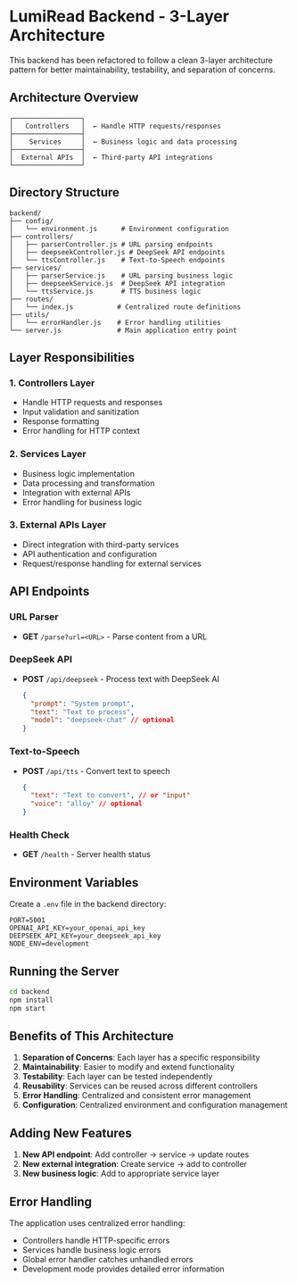 # LumiRead Backend - 3-Layer Architecture

This backend has been refactored to follow a clean 3-layer architecture pattern for better maintainability, testability, and separation of concerns.

## Architecture Overview

```
┌─────────────────┐
│   Controllers   │  ← Handle HTTP requests/responses
├─────────────────┤
│    Services     │  ← Business logic and data processing
├─────────────────┤
│  External APIs  │  ← Third-party API integrations
└─────────────────┘
```

## Directory Structure

```
backend/
├── config/
│   └── environment.js      # Environment configuration
├── controllers/
│   ├── parserController.js # URL parsing endpoints
│   ├── deepseekController.js # DeepSeek API endpoints
│   └── ttsController.js    # Text-to-Speech endpoints
├── services/
│   ├── parserService.js    # URL parsing business logic
│   ├── deepseekService.js  # DeepSeek API integration
│   └── ttsService.js       # TTS business logic
├── routes/
│   └── index.js           # Centralized route definitions
├── utils/
│   └── errorHandler.js    # Error handling utilities
└── server.js              # Main application entry point
```

## Layer Responsibilities

### 1. Controllers Layer

- Handle HTTP requests and responses
- Input validation and sanitization
- Response formatting
- Error handling for HTTP context

### 2. Services Layer

- Business logic implementation
- Data processing and transformation
- Integration with external APIs
- Error handling for business logic

### 3. External APIs Layer

- Direct integration with third-party services
- API authentication and configuration
- Request/response handling for external services

## API Endpoints

### URL Parser

- **GET** `/parse?url=<URL>` - Parse content from a URL

### DeepSeek API

- **POST** `/api/deepseek` - Process text with DeepSeek AI
  ```json
  {
    "prompt": "System prompt",
    "text": "Text to process",
    "model": "deepseek-chat" // optional
  }
  ```

### Text-to-Speech

- **POST** `/api/tts` - Convert text to speech
  ```json
  {
    "text": "Text to convert", // or "input"
    "voice": "alloy" // optional
  }
  ```

### Health Check

- **GET** `/health` - Server health status

## Environment Variables

Create a `.env` file in the backend directory:

```env
PORT=5001
OPENAI_API_KEY=your_openai_api_key
DEEPSEEK_API_KEY=your_deepseek_api_key
NODE_ENV=development
```

## Running the Server

```bash
cd backend
npm install
npm start
```

## Benefits of This Architecture

1. **Separation of Concerns**: Each layer has a specific responsibility
2. **Maintainability**: Easier to modify and extend functionality
3. **Testability**: Each layer can be tested independently
4. **Reusability**: Services can be reused across different controllers
5. **Error Handling**: Centralized and consistent error management
6. **Configuration**: Centralized environment and configuration management

## Adding New Features

1. **New API endpoint**: Add controller → service → update routes
2. **New external integration**: Create service → add to controller
3. **New business logic**: Add to appropriate service layer

## Error Handling

The application uses centralized error handling:

- Controllers handle HTTP-specific errors
- Services handle business logic errors
- Global error handler catches unhandled errors
- Development mode provides detailed error information
